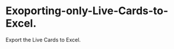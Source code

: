 Exoporting-only-Live-Cards-to-Excel.
====================================

Export the Live Cards to Excel.
